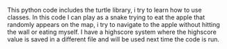 This python code includes the turtle library, i try to learn how to use classes.
In this code I can play as a snake trying to eat the apple that randomly appears on the map, i try to navigate to the apple without hitting the wall or eating myself.
I have a highscore system where the highscore value is saved in a different file and will be used next time the code is run.